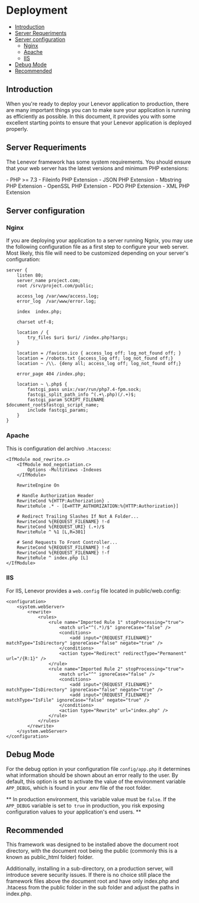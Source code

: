 # Deployment

- [Introduction](#introduction)
- [Server Requeriments](#server-requeriments)
- [Server configuration](#server-configuration)
    - [Nginx](#nginx)
    - [Apache](#apache)
    - [IIS](#iis)
- [Debug Mode](#debug-mode)
- [Recommended](#recommended)

<a name="introduction"></a>
## Introduction

When you're ready to deploy your Lenevor application to production, there are many important things you can to make sure your application is running as efficiently as possible. In this document, it provides you with some excellent starting points to ensure that your Lenevor application is deployed properly. 

<a name="server-requeriments"></a>
## Server Requeriments

The Lenevor framework has some system requirements. You should ensure that your web server has the latest versions and minimum PHP extensions: 

<div class="content-list">
- PHP >= 7.3
- Fileinfo PHP Extension
- JSON PHP Extension
- Mbstring PHP Extension
- OpenSSL PHP Extension
- PDO PHP Extension
- XML PHP Extension
</div>

<a name="server-configuration"></a>
## Server configuration

<a name="nginx"></a>
### Nginx

If you are deploying your application to a server running Ngnix, you may use the following configuration file as a first step to configure your web server. Most likely, this file will need to be customized depending on your server's configuration:

    server {
        listen 80;
        server_name project.com;
        root /srv/project.com/public;

        access_log /var/www/access.log;
        error_log  /var/www/error.log;

        index  index.php;

        charset utf-8;

        location / {
            try_files $uri $uri/ /index.php?$args;
        }

        location = /favicon.ico { access_log off; log_not_found off; }
        location = /robots.txt {access_log off; log_not_found off;}
        location ~ /\\. {deny all; access_log off; log_not_found off;}

        error_page 404 /index.php;

        location ~ \.php$ {
            fastcgi_pass unix:/var/run/php7.4-fpm.sock;
            fastcgi_split_path_info ^(.+\.php)(/.+)$;
            fastcgi_param SCRIPT_FILENAME $document_root$fastcgi_script_name;
            include fastcgi_params;
        }
    }

<a name="apache"></a>
### Apache

This is configuration del archivo `.htaccess`:

    <IfModule mod_rewrite.c>
        <IfModule mod_negotiation.c>
            Options -MultiViews -Indexes
        </IfModule>

        RewriteEngine On

        # Handle Authorization Header
        RewriteCond %{HTTP:Authorization} .
        RewriteRule .* - [E=HTTP_AUTHORIZATION:%{HTTP:Authorization}]

        # Redirect Trailing Slashes If Not A Folder...
        RewriteCond %{REQUEST_FILENAME} !-d
        RewriteCond %{REQUEST_URI} (.+)/$
        RewriteRule ^ %1 [L,R=301]

        # Send Requests To Front Controller...
        RewriteCond %{REQUEST_FILENAME} !-d
        RewriteCond %{REQUEST_FILENAME} !-f
        RewriteRule ^ index.php [L]    
    </IfModule>

<a name="iis"></a>
### IIS

For IIS, Lenevor provides a `web.config` file located in public/web.config:

    <configuration>
        <system.webServer>
            <rewrite>
                <rules>
                    <rule name="Imported Rule 1" stopProcessing="true">
                        <match url="^(.*)/$" ignoreCase="false" />
                        <conditions>
                            <add input="{REQUEST_FILENAME}" matchType="IsDirectory" ignoreCase="false" negate="true" />
                        </conditions>
                        <action type="Redirect" redirectType="Permanent" url="/{R:1}" />
                    </rule>
                    <rule name="Imported Rule 2" stopProcessing="true">
                        <match url="^" ignoreCase="false" />
                        <conditions>
                            <add input="{REQUEST_FILENAME}" matchType="IsDirectory" ignoreCase="false" negate="true" />
                            <add input="{REQUEST_FILENAME}" matchType="IsFile" ignoreCase="false" negate="true" />
                        </conditions>
                        <action type="Rewrite" url="index.php" />
                    </rule>
                </rules>
            </rewrite>
        </system.webServer>
    </configuration>

<a name="debug-mode"></a>
## Debug Mode

For the debug option in your configuration file `config/app.php` it determines what information should be shown about an error really to the user. By default, this option is set to activate the value of the environment variable `APP_DEBUG`, which is found in your .env file of the root folder.

** In production environment, this variable value must be `false`. If the `APP_DEBUG` variable is set to` true` in production, you risk exposing configuration values ​​to your application's end users. ** 

<a name="recommended"></a>
## Recommended

This framework was designed to be installed above the document root directory, with the document root being the public (commonly this is a known as public_html folder) folder.

Additionally, installing in a sub-directory, on a production server, will introduce severe security issues. If there is no choice still place the framework files above the document root and have only index.php and .htacess from the public folder in the sub folder and adjust the paths in index.php.